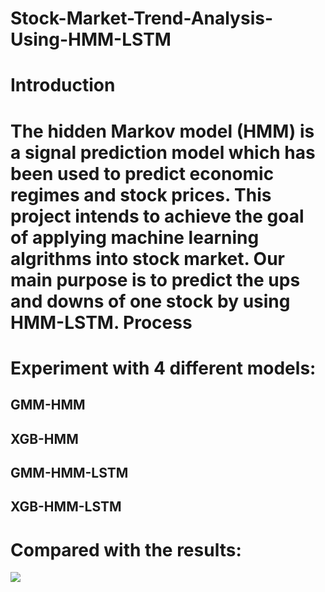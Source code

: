 # Stock-Market-Trend-Analysis-Using-HMM-LSTM
Introduction
=============
The hidden Markov model (HMM) is a signal prediction model which has been used to predict economic regimes and stock prices. This project intends to achieve the goal of applying machine learning algrithms into stock market. Our main purpose is to predict the ups and downs of one stock by using HMM-LSTM.
Process
=======
# Experiment with 4 different models:
## GMM-HMM
## XGB-HMM
## GMM-HMM-LSTM
## XGB-HMM-LSTM
# Compared with the results:
![](https://github.com/JINGEWU/Stock-Market-Trend-Analysis-Using-HMM-LSTM/raw/master/test_visual.png)  
